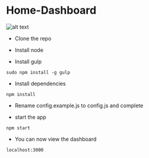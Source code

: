 # Home-Dashboard

![alt text](https://i.imgur.com/MZ52SGp.jpg)

- Clone the repo

- Install node

- Install gulp

`sudo npm install -g gulp`

- Install dependencies 

`npm install`

- Rename config.example.js to config.js and complete

- start the app

`npm start`

- You can now view the dashboard

`localhost:3000`
